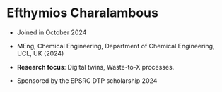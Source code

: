 # Efthymios Charalambous

- Joined in October 2024

- MEng, Chemical Engineering, Department of Chemical Engineering, UCL, UK (2024)

- **Research focus**: Digital twins, Waste-to-X processes.

- Sponsored by the EPSRC DTP scholarship 2024
